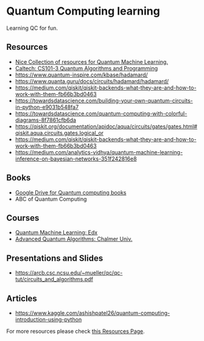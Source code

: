 # Quantum Computing learning 
Learning QC for fun.

## Resources
  - [Nice Collection of resources for Quantum Machine Learning.](https://github.com/krishnakumarsekar/awesome-quantum-machine-learning/blob/master/README.md)
  - [Caltech: CS101-3 Quantum Algorithms and Programming ](http://www.its.caltech.edu/~andrugh/qprog/)
  - https://www.quantum-inspire.com/kbase/hadamard/
  - https://www.quanta.guru/docs/circuits/hadamard/hadamard/
  - https://medium.com/qiskit/qiskit-backends-what-they-are-and-how-to-work-with-them-fb66b3bd0463
  - https://towardsdatascience.com/building-your-own-quantum-circuits-in-python-e9031b548fa7
  - https://towardsdatascience.com/quantum-computing-with-colorful-diagrams-8f7861cfb6da
  - https://qiskit.org/documentation/apidoc/aqua/circuits/gates/gates.html#qiskit.aqua.circuits.gates.logical_or
  - https://medium.com/qiskit/qiskit-backends-what-they-are-and-how-to-work-with-them-fb66b3bd0463
  - https://medium.com/analytics-vidhya/quantum-machine-learning-inference-on-bayesian-networks-351f242816e8


## Books 
  - [Google Drive for Quantum computing books](https://drive.google.com/drive/u/0/folders/1R7Zuoc05beqbd8YXEbt4d0PP76GOXIm0)
  - ABC of Quantum Computing

## Courses
  - [Quantum Machine Learning: Edx](https://github.com/q4quanta/Q-mlearning?fbclid=IwAR29fAeaRODNBD3BigDh5SZ5Xl09WWvQ-yQq--kaFW9gzKjGM0yxspEqcHo)
  - [Advanced Quantum Algorithms: Chalmer Univ](https://www.chalmers.se/en/centres/wacqt/graduate%20school/aqa/Pages/default.aspx?fbclid=IwAR0GHvdwh-cKl0wquR1ixo7d95cyU-b-hk70p0EE_9tHF4F3mf0egxKAnoQ)[.](https://www.youtube.com/watch?v=shKEpnErXII&feature=youtu.be)

## Presentations and Slides
  - https://arcb.csc.ncsu.edu/~mueller/qc/qc-tut/circuits_and_algorithms.pdf

## Articles
  - https://www.kaggle.com/ashishpatel26/quantum-computing-introduction-using-python 


For more resources please check [this Resources Page](./Resources.md).
